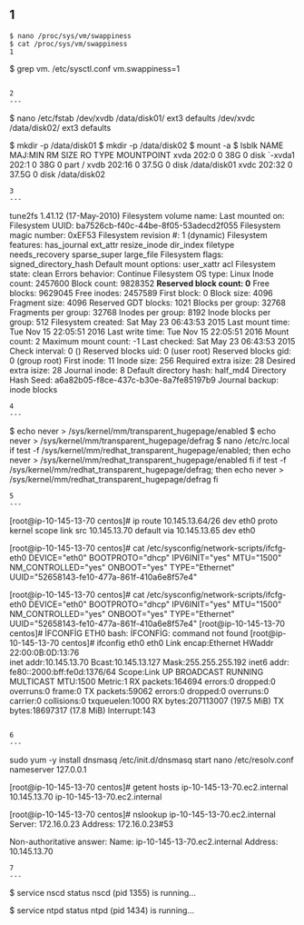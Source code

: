 1
----

```
$ nano /proc/sys/vm/swappiness
$ cat /proc/sys/vm/swappiness
1
```
$ grep vm. /etc/sysctl.conf
vm.swappiness=1
```

2
---
```
$ nano /etc/fstab 
/dev/xvdb      /data/disk01/    ext3    defaults
/dev/xvdc      /data/disk02/    ext3    defaults

$ mkdir -p /data/disk01
$ mkdir -p /data/disk02
$ mount -a
$ lsblk
NAME    MAJ:MIN RM  SIZE RO TYPE MOUNTPOINT
xvda    202:0    0   38G  0 disk 
`-xvda1 202:1    0   38G  0 part /
xvdb    202:16   0 37.5G  0 disk /data/disk01
xvdc    202:32   0 37.5G  0 disk /data/disk02
```
3
---
```
tune2fs 1.41.12 (17-May-2010)
Filesystem volume name:   <none>
Last mounted on:          <not available>
Filesystem UUID:          ba7526cb-f40c-44be-8f05-53adecd2f055
Filesystem magic number:  0xEF53
Filesystem revision #:    1 (dynamic)
Filesystem features:      has_journal ext_attr resize_inode dir_index filetype needs_recovery sparse_super large_file
Filesystem flags:         signed_directory_hash 
Default mount options:    user_xattr acl
Filesystem state:         clean
Errors behavior:          Continue
Filesystem OS type:       Linux
Inode count:              2457600
Block count:              9828352
**Reserved block count:     0**
Free blocks:              9629045
Free inodes:              2457589
First block:              0
Block size:               4096
Fragment size:            4096
Reserved GDT blocks:      1021
Blocks per group:         32768
Fragments per group:      32768
Inodes per group:         8192
Inode blocks per group:   512
Filesystem created:       Sat May 23 06:43:53 2015
Last mount time:          Tue Nov 15 22:05:51 2016
Last write time:          Tue Nov 15 22:05:51 2016
Mount count:              2
Maximum mount count:      -1
Last checked:             Sat May 23 06:43:53 2015
Check interval:           0 (<none>)
Reserved blocks uid:      0 (user root)
Reserved blocks gid:      0 (group root)
First inode:              11
Inode size:	          256
Required extra isize:     28
Desired extra isize:      28
Journal inode:            8
Default directory hash:   half_md4
Directory Hash Seed:      a6a82b05-f8ce-437c-b30e-8a7fe85197b9
Journal backup:           inode blocks
```
4
---
```
$ echo never > /sys/kernel/mm/transparent_hugepage/enabled
$ echo never > /sys/kernel/mm/transparent_hugepage/defrag
$ nano /etc/rc.local 
if test -f /sys/kernel/mm/redhat_transparent_hugepage/enabled; then
       echo never > /sys/kernel/mm/redhat_transparent_hugepage/enabled
 fi
 if test -f /sys/kernel/mm/redhat_transparent_hugepage/defrag; then
     echo never > /sys/kernel/mm/redhat_transparent_hugepage/defrag
 fi
 ```
 5
 ---
```
[root@ip-10-145-13-70 centos]# ip route
10.145.13.64/26 dev eth0  proto kernel  scope link  src 10.145.13.70 
default via 10.145.13.65 dev eth0

[root@ip-10-145-13-70 centos]# cat /etc/sysconfig/network-scripts/ifcfg-eth0
DEVICE="eth0"
BOOTPROTO="dhcp"
IPV6INIT="yes"
MTU="1500"
NM_CONTROLLED="yes"
ONBOOT="yes"
TYPE="Ethernet"
UUID="52658143-fe10-477a-861f-410a6e8f57e4"

[root@ip-10-145-13-70 centos]# cat /etc/sysconfig/network-scripts/ifcfg-eth0
DEVICE="eth0"
BOOTPROTO="dhcp"
IPV6INIT="yes"
MTU="1500"
NM_CONTROLLED="yes"
ONBOOT="yes"
TYPE="Ethernet"
UUID="52658143-fe10-477a-861f-410a6e8f57e4"
[root@ip-10-145-13-70 centos]# İFCONFİG ETH0
bash: İFCONFİG: command not found
[root@ip-10-145-13-70 centos]# ifconfig eth0
eth0      Link encap:Ethernet  HWaddr 22:00:0B:0D:13:76  
          inet addr:10.145.13.70  Bcast:10.145.13.127  Mask:255.255.255.192
          inet6 addr: fe80::2000:bff:fe0d:1376/64 Scope:Link
          UP BROADCAST RUNNING MULTICAST  MTU:1500  Metric:1
          RX packets:164694 errors:0 dropped:0 overruns:0 frame:0
          TX packets:59062 errors:0 dropped:0 overruns:0 carrier:0
          collisions:0 txqueuelen:1000 
          RX bytes:207113007 (197.5 MiB)  TX bytes:18697317 (17.8 MiB)
          Interrupt:143 
```

6
---
```
sudo yum -y install dnsmasq
/etc/init.d/dnsmasq start
nano /etc/resolv.conf
nameserver 127.0.0.1

[root@ip-10-145-13-70 centos]# getent hosts ip-10-145-13-70.ec2.internal
10.145.13.70    ip-10-145-13-70.ec2.internal

[root@ip-10-145-13-70 centos]# nslookup ip-10-145-13-70.ec2.internal
Server:		172.16.0.23
Address:	172.16.0.23#53

Non-authoritative answer:
Name:	ip-10-145-13-70.ec2.internal
Address: 10.145.13.70


```
7
---
```
$ service nscd status
nscd (pid 1355) is running...

$ service ntpd status
ntpd (pid  1434) is running...
```

